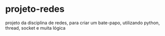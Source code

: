 # projeto-redes
projeto da disciplina de redes, para criar um bate-papo, utilizando python, thread, socket e muita lógica
